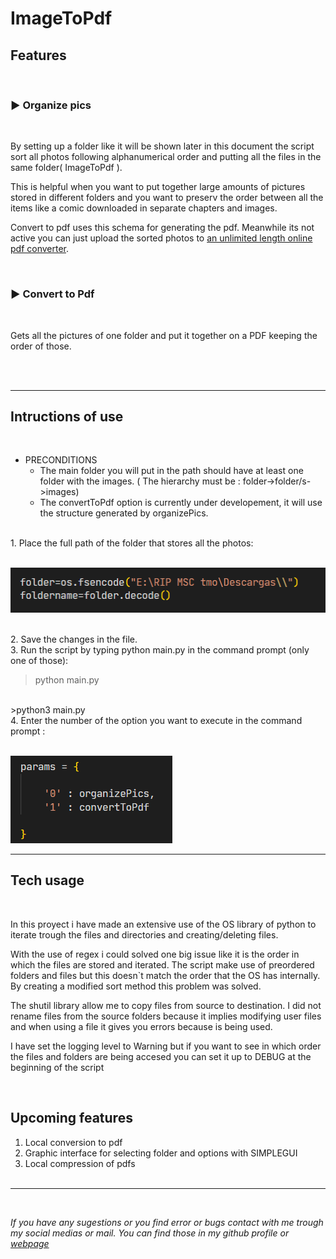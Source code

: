 # ImageToPdf

## Features
<br>

### ▶ Organize pics
<br>
<p>By setting up a folder like it will be shown later in this document the script sort all photos following alphanumerical order and putting
all the files in the same folder( ImageToPdf ).</p>
<p>This is helpful when you want to put together large amounts of pictures stored in different folders and you want to preserv the order between all the items like a comic downloaded in separate chapters and images.</p>
<p>Convert to pdf uses this schema for generating the pdf. Meanwhile its not active you can just upload the sorted photos to
<a href="https://tools.pdf24.org/es/png-a-pdf">an unlimited length online pdf converter</a>.</p>

<br>

### ▶ Convert to Pdf
<br>
<p>Gets all the pictures of one folder and put it together on a PDF keeping the order of those.</p>
</br>
</br>


<hr>

## Intructions of use
<br>

* PRECONDITIONS
    * The main folder you will put in the path should have at least one folder with the images. ( The hierarchy must be : folder->folder/s->images)
    * The convertToPdf option is currently under developement, it will use the structure generated by organizePics.  

<br>
1. Place the full path of the folder that stores all the photos:
<br><br>

![folder](/media/folder_change.png)

<br>
2. Save the changes in the file.

<br>
3. Run the script by typing python main.py in the command prompt (only one of those):

>python main.py
<br>
>python3 main.py

<br>
4. Enter the number of the option you want to execute in the command prompt :
<br><br>

![functions](/media/current_functions.png)
<hr>

## Tech usage
<br>

<p>In this proyect i have made an extensive use of the OS library of python to iterate trough the files and directories and creating/deleting files.</p>


<p>With the use of regex i could solved one big issue like it is the order in which the files are stored and iterated. The script make use
of preordered folders and files but this doesn`t match the order that the OS has internally. By creating a modified sort method this problem was solved.</p>

<p>The shutil library allow me to copy files from source to destination. I did not rename files from the source folders because it implies modifying user files and when using a file it gives you errors because is being used.</p>

<p>I have set the logging level to Warning but if you want to see in which order the files and folders are being accesed you can set it up to DEBUG at the beginning of the script</p>

<br>

## Upcoming features

1. Local conversion to pdf
2. Graphic interface for selecting folder and options with SIMPLEGUI
3. Local compression of pdfs
<br><br>
<hr><br>

*If you have any sugestions or you find error or bugs contact with me trough my social medias or mail. You can find those in my github profile or [webpage](https://antoniomrtz.github.io/Antonio-Martinez-Portafolio/)*
